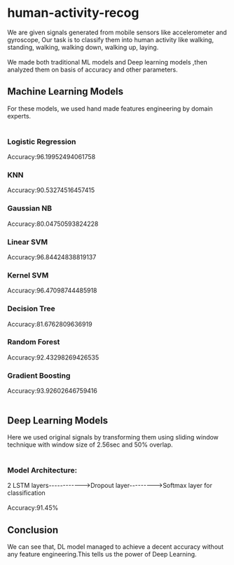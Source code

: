 # human-activity-recog
We are given signals generated from mobile sensors like accelerometer and gyroscope, Our task is to classify them into human activity like walking, standing, walking, walking down, walking up, laying.<br><br>
We made both traditional ML models and Deep learning models ,then analyzed them on basis of accuracy and other parameters.

<h2>Machine Learning Models</h2>
For these models, we used hand made features engineering by domain experts.<br><br>

<h3>Logistic Regression</h3>
Accuracy:96.19952494061758
<br>
<h3>KNN</h3>
Accuracy:90.53274516457415
<br>
<h3>Gaussian NB</h3>
Accuracy:80.04750593824228
<br>
<h3>Linear SVM</h3>
Accuracy:96.84424838819137
<br>
<h3>Kernel SVM</h3>
Accuracy:96.47098744485918
<br>
<h3>Decision Tree</h3>
Accuracy:81.6762809636919
<br>
<h3>Random Forest</h3>
Accuracy:92.43298269426535
<br>
<h3>Gradient Boosting</h3>
Accuracy:93.92602646759416
<br><br>
<h2>Deep Learning Models</h2>
Here we used original signals by transforming them using sliding window technique with window size of 2.56sec and 50% overlap.
<br><br>
<h3>Model Architecture:</h3>
2 LSTM layers------------>Dropout layer--------->Softmax layer for classification
<br><br>
Accuracy:91.45%


<h2>Conclusion</h2>
We can see that, DL model managed to achieve a decent accuracy without any feature engineering.This tells us the power of Deep Learning.
